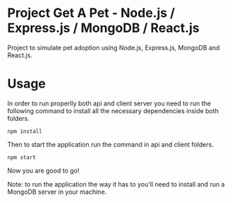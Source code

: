 # Project Get A Pet - Node.js / Express.js / MongoDB / React.js
Project to simulate pet adoption using Node.js, Express.js, MongoDB and React.js.

# Usage
In order to run properlly both api and client server you need to run the 
following command to install all the necessary dependencies inside both folders.
```
npm install
```

Then to start the application run the command in api and client folders.
```
npm start
```

Now you are good to go!

Note: to run the application the way it has to you'll need to install and run a
MongoDB server in your machine.